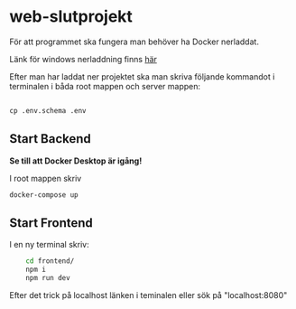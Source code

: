 # web-slutprojekt

För att programmet ska fungera man behöver ha Docker nerladdat. 

Länk för windows nerladdning finns [här](https://www.docker.com/products/docker-desktop/)

Efter man har laddat ner projektet ska man skriva följande kommandot i terminalen i båda root mappen och server mappen:

```cmd

cp .env.schema .env
```

## Start Backend

**Se till att Docker Desktop är igång!**

I root mappen skriv 

```cmd
docker-compose up
```

## Start Frontend

I en ny terminal skriv:

```cmd
    cd frontend/
    npm i
    npm run dev
```

Efter det trick på localhost länken i teminalen eller sök på "localhost:8080"